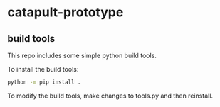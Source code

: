 # catapult-prototype

## build tools

This repo includes some simple python build tools.

To install the build tools:

```bash
python -m pip install .
```

To modify the build tools, make changes to tools.py and then reinstall.
